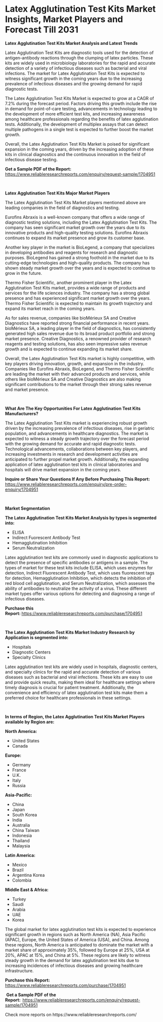 <p><h1>Latex Agglutination Test Kits Market Insights, Market Players and Forecast Till 2031</h1></p><p><strong>Latex Agglutination Test Kits Market Analysis and Latest Trends</strong></p>
<p><p>Latex Agglutination Test Kits are diagnostic tools used for the detection of antigen-antibody reactions through the clumping of latex particles. These kits are widely used in microbiology laboratories for the rapid and accurate detection of a variety of infectious diseases such as bacterial and viral infections. The market for Latex Agglutination Test Kits is expected to witness significant growth in the coming years due to the increasing prevalence of infectious diseases and the growing demand for rapid diagnostic tests.</p><p>The Latex Agglutination Test Kits Market is expected to grow at a CAGR of 7.2% during the forecast period. Factors driving this growth include the rise in demand for point-of-care testing, advancements in technology leading to the development of more efficient test kits, and increasing awareness among healthcare professionals regarding the benefits of latex agglutination tests. Additionally, the development of multiplex assays that can detect multiple pathogens in a single test is expected to further boost the market growth.</p><p>Overall, the Latex Agglutination Test Kits Market is poised for significant expansion in the coming years, driven by the increasing adoption of these kits in clinical diagnostics and the continuous innovation in the field of infectious disease testing.</p></p>
<p><strong>Get a Sample PDF of the Report:&nbsp;</strong> <a href="https://www.reliableresearchreports.com/enquiry/request-sample/1704951">https://www.reliableresearchreports.com/enquiry/request-sample/1704951</a></p>
<p>&nbsp;</p>
<p><strong>Latex Agglutination Test Kits Major Market Players</strong></p>
<p><p>The Latex Agglutination Test Kits Market players mentioned above are leading companies in the field of diagnostics and testing. </p><p>Eurofins Abraxis is a well-known company that offers a wide range of diagnostic testing solutions, including the Latex Agglutination Test Kits. The company has seen significant market growth over the years due to its innovative products and high-quality testing solutions. Eurofins Abraxis continues to expand its market presence and grow its customer base.</p><p>Another key player in the market is BioLegend, a company that specializes in developing antibodies and reagents for research and diagnostic purposes. BioLegend has gained a strong foothold in the market due to its cutting-edge technologies and high-quality products. The company has shown steady market growth over the years and is expected to continue to grow in the future.</p><p>Thermo Fisher Scientific, another prominent player in the Latex Agglutination Test Kits market, provides a wide range of products and services for the life sciences industry. The company has a strong global presence and has experienced significant market growth over the years. Thermo Fisher Scientific is expected to maintain its growth trajectory and expand its market reach in the coming years.</p><p>As for sales revenue, companies like bioMérieux SA and Creative Diagnostics have reported strong financial performance in recent years. bioMérieux SA, a leading player in the field of diagnostics, has consistently generated high sales revenue due to its broad product portfolio and strong market presence. Creative Diagnostics, a renowned provider of research reagents and testing solutions, has also seen impressive sales revenue growth and is expected to continue expanding its market share.</p><p>Overall, the Latex Agglutination Test Kits market is highly competitive, with key players driving innovation, growth, and expansion in the industry. Companies like Eurofins Abraxis, BioLegend, and Thermo Fisher Scientific are leading the market with their advanced products and services, while others like bioMérieux SA and Creative Diagnostics are also making significant contributions to the market through their strong sales revenue and market presence.</p></p>
<p>&nbsp;</p>
<p><strong>What Are The Key Opportunities For Latex Agglutination Test Kits Manufacturers?</strong></p>
<p><p>The Latex Agglutination Test Kits market is experiencing robust growth driven by the increasing prevalence of infectious diseases, rise in geriatric population, and advancements in healthcare diagnostics. The market is expected to witness a steady growth trajectory over the forecast period with the growing demand for accurate and rapid diagnostic tests. Technological advancements, collaborations between key players, and increasing investments in research and development activities are anticipated to further propel market growth. Additionally, the expanding application of latex agglutination test kits in clinical laboratories and hospitals will drive market expansion in the coming years.</p></p>
<p><strong>Inquire or Share Your Questions If Any Before Purchasing This Report:</strong> <a href="https://www.reliableresearchreports.com/enquiry/pre-order-enquiry/1704951">https://www.reliableresearchreports.com/enquiry/pre-order-enquiry/1704951</a></p>
<p>&nbsp;</p>
<p><strong>Market Segmentation</strong></p>
<p><strong>The Latex Agglutination Test Kits Market Analysis by types is segmented into:</strong></p>
<p><ul><li>ELISA</li><li>Indirect Fuorescent Antibody Test</li><li>Hemagglutination Inhibition</li><li>Serum Neutralization</li></ul></p>
<p><p>Latex agglutination test kits are commonly used in diagnostic applications to detect the presence of specific antibodies or antigens in a sample. The types of market for these test kits include ELISA, which uses enzymes for detection, Indirect Fluorescent Antibody Test, which uses fluorescent tags for detection, Hemagglutination Inhibition, which detects the inhibition of red blood cell agglutination, and Serum Neutralization, which assesses the ability of antibodies to neutralize the activity of a virus. These different market types offer various options for detecting and diagnosing a range of infectious diseases.</p></p>
<p><strong>Purchase this Report:&nbsp;</strong><a href="https://www.reliableresearchreports.com/purchase/1704951">https://www.reliableresearchreports.com/purchase/1704951</a></p>
<p>&nbsp;</p>
<p><strong>The Latex Agglutination Test Kits Market Industry Research by Application is segmented into:</strong></p>
<p><ul><li>Hospitals</li><li>Diagnostic Centers</li><li>Specialty Clinics</li></ul></p>
<p><p>Latex agglutination test kits are widely used in hospitals, diagnostic centers, and specialty clinics for the rapid and accurate detection of various diseases such as bacterial and viral infections. These kits are easy to use and provide quick results, making them ideal for healthcare settings where timely diagnosis is crucial for patient treatment. Additionally, the convenience and efficiency of latex agglutination test kits make them a preferred choice for healthcare professionals in these settings.</p></p>
<p>&nbsp;</p>
<p><strong>In terms of Region, the Latex Agglutination Test Kits Market Players available by Region are:</strong></p>
<p>
    <p> <strong> North America: </strong>
        <ul>
            <li>United States</li>
            <li>Canada</li>
        </ul>
        </p> 
    <p> <strong> Europe: </strong>
        <ul>
            <li>Germany</li>
            <li>France</li>
            <li>U.K.</li>
            <li>Italy</li>
            <li>Russia</li>
        </ul>
        </p> 
    <p> <strong> Asia-Pacific: </strong>
        <ul>
            <li>China</li>
            <li>Japan</li>
            <li>South Korea</li>
            <li>India</li>
            <li>Australia</li>
            <li>China Taiwan</li>
            <li>Indonesia</li>
            <li>Thailand</li>
            <li>Malaysia</li>
        </ul>
        </p> 
    <p> <strong> Latin America: </strong>
        <ul>
            <li>Mexico</li>
            <li>Brazil</li>
            <li>Argentina Korea</li>
            <li>Colombia</li>
        </ul>
        </p> 
    <p> <strong> Middle East & Africa: </strong>
        <ul>
            <li>Turkey</li>
            <li>Saudi</li>
            <li>Arabia</li>
            <li>UAE</li>
            <li>Korea</li>
        </ul>
    </p>
    </p>
<p><p>The global market for latex agglutination test kits is expected to experience significant growth in regions such as North America (NA), Asia Pacific (APAC), Europe, the United States of America (USA), and China. Among these regions, North America is anticipated to dominate the market with a market share of approximately 35%, followed by Europe at 25%, USA at 20%, APAC at 15%, and China at 5%. These regions are likely to witness steady growth in the demand for latex agglutination test kits due to increasing incidences of infectious diseases and growing healthcare infrastructure.</p></p>
<p><strong>Purchase this Report: </strong><a href="https://www.reliableresearchreports.com/purchase/1704951">https://www.reliableresearchreports.com/purchase/1704951</a></p>
<p>&nbsp;<strong>Get a Sample PDF of the Report:&nbsp;&nbsp;</strong><a href="https://www.reliableresearchreports.com/enquiry/request-sample/1704951">https://www.reliableresearchreports.com/enquiry/request-sample/1704951</a></p>
<p><strong></strong></p>
<p>Check more reports on https://www.reliableresearchreports.com/</p>